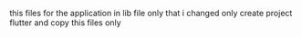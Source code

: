 this files for the application in lib file only that i changed only 
create project flutter and copy this files only 
